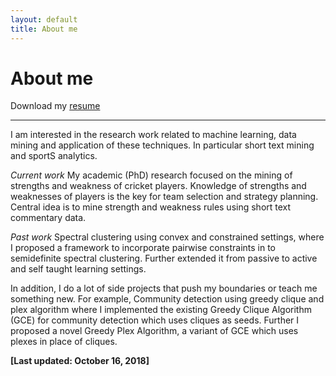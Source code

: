 ```yaml
---
layout: default
title: About me
---
```


<p><h1>About me</h1></p>

Download my [resume](https://swarup-rj.github.io/assets/pdfs/Swarup_cv.pdf)

___

I am interested in the research work related to machine learning, data mining and application of these techniques. 
In particular short text mining and sportS analytics.

*Current work*
My academic (PhD) research focused on the mining of strengths and weakness of cricket players.
Knowledge of strengths and weaknesses of players is the key for team selection and strategy planning.
Central idea is to mine strength and weakness rules using short text commentary data.

*Past work*
Spectral clustering using convex and constrained settings, where I proposed a framework to incorporate pairwise constraints in to semidefinite spectral clustering. Further extended it from passive to active and self taught learning settings. 

In addition, I do a lot of side projects that push my boundaries or teach me something new. 
For example, Community detection using greedy clique and plex algorithm where I implemented the existing Greedy Clique Algorithm (GCE) for community detection which uses cliques as seeds. Further I proposed a novel Greedy Plex Algorithm, a variant of GCE which uses plexes in place of cliques.


**[Last updated: October 16, 2018]**
